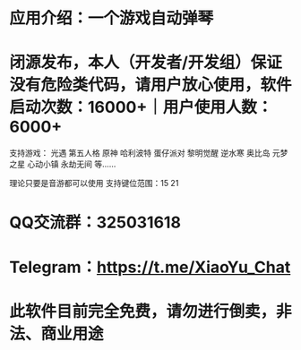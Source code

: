 # 应用介绍：一个游戏自动弹琴

# 闭源发布，本人（开发者/开发组）保证没有危险类代码，请用户放心使用，软件启动次数：16000+｜用户使用人数：6000+

支持游戏： 光遇 第五人格 原神 哈利波特 蛋仔派对 黎明觉醒 逆水寒 奥比岛 元梦之星 心动小镇 永劫无间 等…… 

理论只要是音游都可以使用 支持键位范围：15 21

# QQ交流群：325031618 
# Telegram：https://t.me/XiaoYu_Chat

# 此软件目前完全免费，请勿进行倒卖，非法、商业用途
